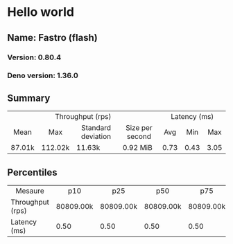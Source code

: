 # Hello world
## Name: Fastro (flash) 

### Version: 0.80.4
### Deno version: 1.36.0

## Summary
<table>
<tr>
    <td align="center" colspan="4">Throughput (rps)</td>
    <td align="center" colspan="3">Latency (ms)</td>
</tr>
<tr>
    <td align="center">Mean</td>
    <td align="center">Max</td>
    <td align="center">Standard deviation</td>
    <td align="center">Size per second</td>
    <td align="center">Avg</td>
    <td align="center">Min</td>
    <td align="center">Max</td>
</tr>
<tr>
    <td>87.01k</td>
    <td>112.02k</td>
    <td>11.63k</td>
    <td>0.92 MiB</td>
    <td>0.73</td>
    <td>0.43</td>
    <td>3.05</td>
</tr>
</table>

## Percentiles

<table>
<tr>
  <td align="center">Mesaure</td>
  <td align="center">p10</td>
  <td align="center">p25</td>
  <td align="center">p50</td>
  <td align="center">p75</td>
  <td align="center">p90</td>
  <td align="center">p95</td>
  <td align="center">p99</td>
</tr>
<tr>
  <td>Throughput (rps)</td>
  <td>80809.00k</td>
  <td>80809.00k</td>
  <td>80809.00k</td>
  <td>80809.00k</td>
  <td>111714.78k</td>
  <td>112021.68k</td>
  <td>112021.68k</td>
</tr>
<tr>
  <td>Latency (ms)</td>
  <td>0.50</td>
  <td>0.50</td>
  <td>0.50</td>
  <td>0.50</td>
  <td>0.82</td>
  <td>0.89</td>
  <td>1.53</td>
</tr>
</table>
